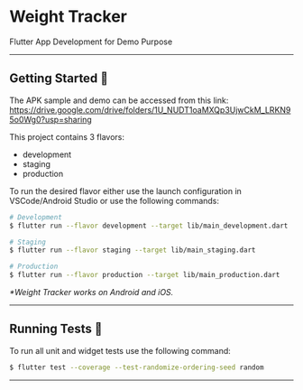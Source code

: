 # Weight Tracker

Flutter App Development for Demo Purpose

---

## Getting Started 🚀

The APK sample and demo can be accessed from this link:
https://drive.google.com/drive/folders/1U_NUDT1oaMXQp3UjwCkM_LRKN95o0Wg0?usp=sharing

This project contains 3 flavors:

- development
- staging
- production

To run the desired flavor either use the launch configuration in VSCode/Android Studio or use the following commands:

```sh
# Development
$ flutter run --flavor development --target lib/main_development.dart

# Staging
$ flutter run --flavor staging --target lib/main_staging.dart

# Production
$ flutter run --flavor production --target lib/main_production.dart
```

_\*Weight Tracker works on Android and iOS._

---

## Running Tests 🧪

To run all unit and widget tests use the following command:

```sh
$ flutter test --coverage --test-randomize-ordering-seed random
```

---

[coverage_badge]: coverage_badge.svg
[flutter_localizations_link]: https://api.flutter.dev/flutter/flutter_localizations/flutter_localizations-library.html
[internationalization_link]: https://flutter.dev/docs/development/accessibility-and-localization/internationalization
[license_badge]: https://img.shields.io/badge/license-MIT-blue.svg
[license_link]: https://opensource.org/licenses/MIT
[very_good_analysis_badge]: https://img.shields.io/badge/style-very_good_analysis-B22C89.svg
[very_good_analysis_link]: https://pub.dev/packages/very_good_analysis
[very_good_cli_link]: https://github.com/VeryGoodOpenSource/very_good_cli
